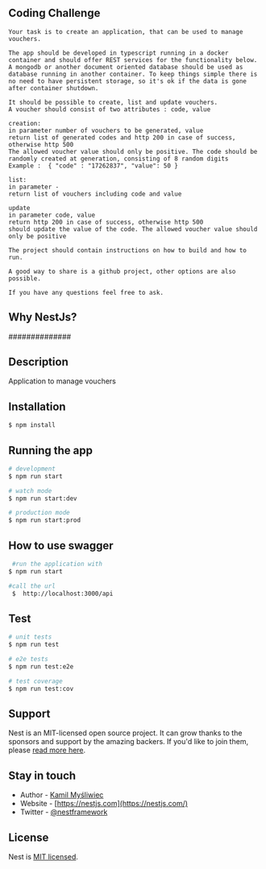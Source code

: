 ## Coding Challenge
```
Your task is to create an application, that can be used to manage vouchers.

The app should be developed in typescript running in a docker container and should offer REST services for the functionality below. A mongodb or another document oriented database should be used as database running in another container. To keep things simple there is no need to have persistent storage, so it's ok if the data is gone after container shutdown.

It should be possible to create, list and update vouchers.
A voucher should consist of two attributes : code, value

creation:
in parameter number of vouchers to be generated, value
return list of generated codes and http 200 in case of success, otherwise http 500
The allowed voucher value should only be positive. The code should be randomly created at generation, consisting of 8 random digits
Example :  { "code" : "17262837", "value": 50 }

list:
in parameter -
return list of vouchers including code and value

update
in parameter code, value
return http 200 in case of success, otherwise http 500
should update the value of the code. The allowed voucher value should only be positive

The project should contain instructions on how to build and how to run.

A good way to share is a github project, other options are also possible.

If you have any questions feel free to ask.
```

## Why NestJs?

##############


## Description

Application to manage vouchers

## Installation

```bash
$ npm install
```

## Running the app

```bash
# development
$ npm run start

# watch mode
$ npm run start:dev

# production mode
$ npm run start:prod
```
## How to use swagger

```bash
 #run the application with
$ npm run start
```

```bash
#call the url
 $  http://localhost:3000/api
```


## Test

```bash
# unit tests
$ npm run test

# e2e tests
$ npm run test:e2e

# test coverage
$ npm run test:cov
```

## Support

Nest is an MIT-licensed open source project. It can grow thanks to the sponsors and support by the amazing backers. If you'd like to join them, please [read more here](https://docs.nestjs.com/support).

## Stay in touch

- Author - [Kamil Myśliwiec](https://kamilmysliwiec.com)
- Website - [https://nestjs.com](https://nestjs.com/)
- Twitter - [@nestframework](https://twitter.com/nestframework)

## License

Nest is [MIT licensed](LICENSE).
